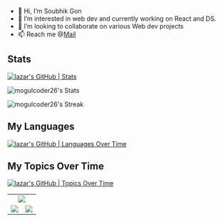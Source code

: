 - 👋 Hi, I’m Soubhik Gon
- 👀 I’m interested in web dev  and currently working on React and DS.
- 💞️ I’m looking to collaborate on various Web dev projects
- 📫 Reach me @<a href="mailto:b422056@iiit-bh.ac.in">Mail</a>

## Stats

[![lazar's GitHub | Stats](https://stats.quine.sh/lazar/github?theme=dark)](https://quine.sh)

![mogulcoder26's Stats](https://github-readme-stats.vercel.app/api?username=mogulcoder26&theme=vue-dark&show_icons=true&hide_border=false&count_private=true)

![mogulcoder26's Streak](https://github-readme-streak-stats.herokuapp.com/?user=mogulcoder26&theme=vue-dark&hide_border=false)
## My Languages

[![lazar's GitHub | Languages Over Time](https://stats.quine.sh/lazar/languages-over-time?theme=dark)](https://quine.sh)

## My Topics Over Time

[![lazar's GitHub | Topics Over Time](https://stats.quine.sh/lazar/topics-over-time?theme=light)](https://quine.sh)


<table align="center">
  <tr>
    <td colspan="2" align="center"><img src="https://github-readme-activity-graph.cyclic.app/graph?username=mogulcoder26&theme=xcode&hide_border=false&area=true&custom_title=Github%20Contribution%20Graph"></td>
  </tr>
  <tr>
    <td align="center"><img src="https://github-readme-stats.vercel.app/api?username=mogulcoder26&show_icons=true&theme=dark&locale=en"/></td>
    <td align="center"><img src="https://github-readme-stats.vercel.app/api/top-langs?username=mogulcoder26&show_icons=true&theme=dark&locale=en&layout=compact"/></td>
  </tr>
</table>
